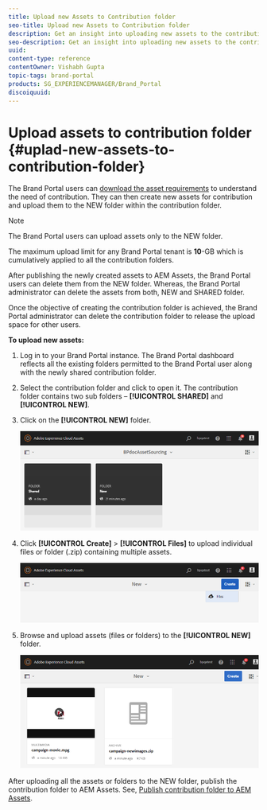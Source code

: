 ```yaml
---
title: Upload new Assets to Contribution folder
seo-title: Upload new Assets to Contribution folder
description: Get an insight into uploading new assets to the contribution folder in Brand Portal.
seo-description: Get an insight into uploading new assets to the contribution folder in Brand Portal.
uuid: 
content-type: reference
contentOwner: Vishabh Gupta
topic-tags: brand-portal
products: SG_EXPERIENCEMANAGER/Brand_Portal
discoiquuid: 
---
```


# Upload assets to contribution folder {#uplad-new-assets-to-contribution-folder}

The Brand Portal users can [download the asset requirements](brand-portal-download-asset-requirements.md) to understand the need of contribution. 
They can then create new assets for contribution and upload them to the NEW folder within the contribution folder.

>[!NOTE]
 >
 >The Brand Portal users can upload assets only to the NEW folder.
 >
 >The maximum upload limit for any Brand Portal tenant is **10**-GB which is cumulatively applied to all the contribution folders. 
 >

After publishing the newly created assets to AEM Assets, the Brand Portal users can delete them from the NEW folder. Whereas, the Brand Portal administrator can delete the assets from both, NEW and SHARED folder. 

Once the objective of creating the contribution folder is achieved, the Brand Portal administrator can delete the contribution folder to release the upload space for other users. 


**To upload new assets:**

1. Log in to your Brand Portal instance.
The Brand Portal dashboard reflects all the existing folders permitted to the Brand Portal user along with the newly shared contribution folder.

1. Select the contribution folder and click to open it. The contribution folder contains two sub folders – **[!UICONTROL SHARED]** and **[!UICONTROL NEW]**.

1. Click on the **[!UICONTROL NEW]** folder.

   ![](assets/upload-new-assets1.png)

1. Click **[!UICONTROL Create]** > **[!UICONTROL Files]** to upload individual files or folder (.zip) containing multiple assets.

   ![](assets/upload-new-assets2.png)

1. Browse and upload assets (files or folders) to the **[!UICONTROL NEW]** folder.

   ![](assets/upload-new-assets3.png)

After uploading all the assets or folders to the NEW folder, publish the contribution folder to AEM Assets. See, [Publish contribution folder to AEM Assets](brand-portal-publish-contribution-folder-to-aem-assets.md).